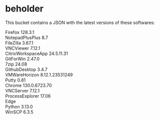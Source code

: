 # beholder
This bucket contains a JSON with the latest versions of these softwares:

Firefox            128.3.1          
NotepadPlusPlus    8.7              
FileZilla          3.67.1           
VNCViewer          7.12.1           
CitrixWorkspaceApp 24.5.11.31       
GitForWin          2.47.0           
7zip               24.08            
GithubDesktop      3.4.7            
VMWareHorizon      8.12.1.23531249  
Putty              0.81             
Chrome             130.0.6723.70    
VNCServer          7.12.1           
ProcessExplorer    17.06            
Edge                              
Python             3.13.0           
WinSCP             6.3.5            



